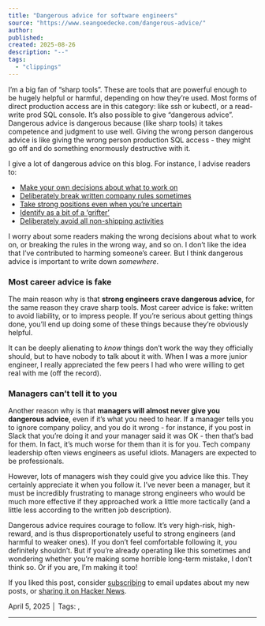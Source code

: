 ```yaml
---
title: "Dangerous advice for software engineers"
source: "https://www.seangoedecke.com/dangerous-advice/"
author:
published:
created: 2025-08-26
description: "--"
tags:
  - "clippings"
---
```

I’m a big fan of “sharp tools”. These are tools that are powerful enough to be hugely helpful or harmful, depending on how they’re used. Most forms of direct production access are in this category: like ssh or kubectl, or a read-write prod SQL console. It’s also possible to give “dangerous advice”. Dangerous advice is dangerous because (like sharp tools) it takes competence and judgment to use well. Giving the wrong person dangerous advice is like giving the wrong person production SQL access - they might go off and do something enormously destructive with it.

I give a lot of dangerous advice on this blog. For instance, I advise readers to:

- [Make your own decisions about what to work on](https://www.seangoedecke.com/what-is-important)
- [Deliberately break written company rules sometimes](https://www.seangoedecke.com/breaking-rules)
- [Take strong positions even when you’re uncertain](https://www.seangoedecke.com/taking-a-position)
- [Identify as a bit of a ‘grifter’](https://www.seangoedecke.com/programmer-archetypes)
- [Deliberately avoid all non-shipping activities](https://www.seangoedecke.com/how-to-ship)

I worry about some readers making the wrong decisions about what to work on, or breaking the rules in the wrong way, and so on. I don’t like the idea that I’ve contributed to harming someone’s career. But I think dangerous advice is important to write down *somewhere*.

### Most career advice is fake

The main reason why is that **strong engineers crave dangerous advice**, for the same reason they crave sharp tools. Most career advice is fake: written to avoid liability, or to impress people. If you’re serious about getting things done, you’ll end up doing some of these things because they’re obviously helpful.

It can be deeply alienating to *know* things don’t work the way they officially should, but to have nobody to talk about it with. When I was a more junior engineer, I really appreciated the few peers I had who were willing to get real with me (off the record).

### Managers can’t tell it to you

Another reason why is that **managers will almost never give you dangerous advice**, even if it’s what you need to hear. If a manager tells you to ignore company policy, and you do it wrong - for instance, if you post in Slack that you’re doing it and your manager said it was OK - then that’s bad for them. In fact, it’s much worse for them than it is for you. Tech company leadership often views engineers as useful idiots. Managers are expected to be professionals.

However, lots of managers wish they could give you advice like this. They certainly appreciate it when you follow it. I’ve never been a manager, but it must be incredibly frustrating to manage strong engineers who would be much more effective if they approached work a little more tactically (and a little less according to the written job description).

Dangerous advice requires courage to follow. It’s very high-risk, high-reward, and is thus disproportionately useful to strong engineers (and harmful to weaker ones). If you don’t feel comfortable following it, you definitely shouldn’t. But if you’re already operating like this sometimes and wondering whether you’re making some horrible long-term mistake, I don’t think so. Or if you are, I’m making it too!

If you liked this post, consider [subscribing](https://buttondown.com/seangoedecke) to email updates about my new posts, or [sharing it on Hacker News](https://news.ycombinator.com/submitlink?u=https://www.seangoedecke.com/dangerous-advice/&t=Dangerous%20advice%20for%20software%20engineers).

April 5, 2025 │ Tags: ,

---